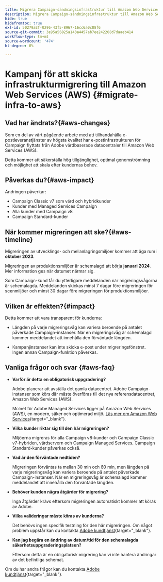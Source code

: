 ```yaml
---
title: Migrera Campaign-sändningsinfrastruktur till Amazon Web Services (AWS)
description: Migrera Campaign-sändningsinfrastruktur till Amazon Web Services (AWS)
hide: true
hidefromtoc: true
exl-id: 50279a2f-0296-43f5-8967-16cc6a0c88f6
source-git-commit: 3e95a56825a143a4457ab7ee242208d7daaeb414
workflow-type: tm+mt
source-wordcount: '474'
ht-degree: 0%

---
```


# Kampanj för att skicka infrastrukturmigrering till Amazon Web Services (AWS) {#migrate-infra-to-aws}

## Vad har ändrats?{#aws-changes}

Som en del av vårt pågående arbete med att tillhandahålla e-postleveranstjänster av högsta kvalitet har e-postinfrastrukturen för Campaign flyttats från Adobe värdbaserade datacentraler till Amazon Web Services (AWS).

Detta kommer att säkerställa hög tillgänglighet, optimal genomströmning och möjlighet att skala efter kundernas behov.

## Påverkas du?{#aws-impact}

Ändringen påverkar:

* Campaign Classic v7 som värd och hybridkunder
* Kunder med Managed Services Campaign
* Alla kunder med Campaign v8
* Campaign Standard-kunder

## När kommer migreringen att ske?{#aws-timeline}

Migreringen av utvecklings- och mellanlagringsmiljöer kommer att äga rum i **oktober 2023**.

Migreringen av produktionsmiljöer är schemalagd att börja **januari 2024**. Mer information ges när datumet närmar sig.

Som Campaign-kund får du ytterligare meddelanden när migreringsvågorna är schemalagda. Meddelanden skickas minst 7 dagar före migreringen för scenmiljöer och minst 30 dagar före migreringen för produktionsmiljöer.

## Vilken är effekten?{#impact}

Detta kommer att vara transparent för kunderna:

* Längden på varje migreringsvåg kan variera beroende på antalet påverkade Campaign-instanser. När en migreringsvåg är schemalagd kommer meddelandet att innehålla den förväntade längden.

* Kampanjinstanser kan inte skicka e-post under migreringsfönstret. Ingen annan Campaign-funktion påverkas.


## Vanliga frågor och svar {#aws-faq}

* **Varför är detta en obligatorisk uppgradering?**

  Adobe planerar att avställa det gamla datacentret. Adobe Campaign-instanser som körs där måste överföras till det nya referensdatacentret, Amazon Web Services (AWS).

  Molnet för Adobe Managed Services ligger på Amazon Web Services (AWS), en modern, säker och optimerad miljö. [Läs mer om Amazon Web Services](https://aws.amazon.com/application-hosting/benefits/){target="_blank"}.

* **Vilka kunder riktar sig till den här migreringen?**

  Miljöerna migreras för alla Campaign v8-kunder och Campaign Classic v7-hybriden, värdservern och Campaign Managed Services. Campaign Standard-kunder påverkas också.

* **Vad är den förväntade nedtiden?**

  Migreringen förväntas ta mellan 30 min och 60 min, men längden på varje migreringsvåg kan variera beroende på antalet påverkade Campaign-instanser. När en migreringsvåg är schemalagd kommer meddelandet att innehålla den förväntade längden.

* **Behöver kunden några åtgärder för migrering?**

  Inga åtgärder krävs eftersom migreringen automatiskt kommer att köras av Adobe.

* **Vilka valideringar måste köras av kunderna?**

  Det behövs ingen specifik testning för den här migreringen. Om något problem uppstår kan du kontakta [Adobe kundtjänst](https://experienceleague.adobe.com/sv?support-solution=Campaign#support){target="_blank"}.


* **Kan jag begära en ändring av datum/tid för den schemalagda säkerhetsuppgraderingsplatsen?**

  Eftersom detta är en obligatorisk migrering kan vi inte hantera ändringar av det befintliga schemat.

Om du har andra frågor kan du kontakta [Adobe kundtjänst](https://experienceleague.adobe.com/sv?support-solution=Campaign#support){target="_blank"}.

